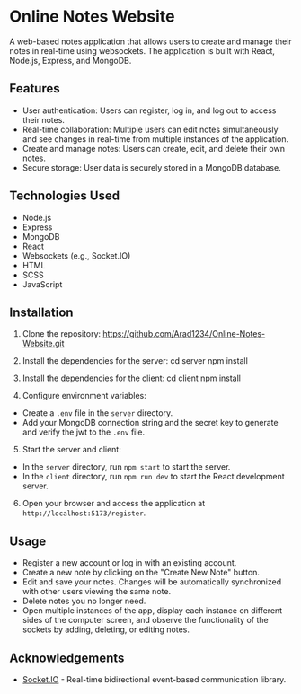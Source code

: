 # Online Notes Website

A web-based notes application that allows users to create and manage their notes in real-time using websockets. The application is built with React, Node.js, Express, and MongoDB.

## Features

- User authentication: Users can register, log in, and log out to access their notes.
- Real-time collaboration: Multiple users can edit notes simultaneously and see changes in real-time from multiple instances of the application.
- Create and manage notes: Users can create, edit, and delete their own notes.
- Secure storage: User data is securely stored in a MongoDB database.

## Technologies Used

- Node.js
- Express
- MongoDB
- React
- Websockets (e.g., Socket.IO)
- HTML
- SCSS
- JavaScript

## Installation

1. Clone the repository:
https://github.com/Arad1234/Online-Notes-Website.git

2. Install the dependencies for the server:
cd server
npm install

3. Install the dependencies for the client:
cd client
npm install

4. Configure environment variables:
- Create a `.env` file in the `server` directory.
- Add your MongoDB connection string and the secret key to generate and verify the jwt to the `.env` file.

5. Start the server and client:
- In the `server` directory, run `npm start` to start the server.
- In the `client` directory, run `npm run dev` to start the React development server.

6. Open your browser and access the application at `http://localhost:5173/register`.

## Usage

- Register a new account or log in with an existing account.
- Create a new note by clicking on the "Create New Note" button.
- Edit and save your notes. Changes will be automatically synchronized with other users viewing the same note.
- Delete notes you no longer need.
- Open multiple instances of the app, display each instance on different sides of the computer screen, and observe the functionality of the sockets by adding, deleting, or editing notes.

## Acknowledgements

- [Socket.IO](https://socket.io/) - Real-time bidirectional event-based communication library.

